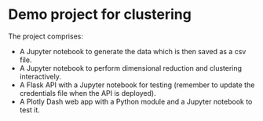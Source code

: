 # Demo project for clustering

The project comprises:
- A Jupyter notebook to generate the data which is then saved as a csv file.
- A Jupyter notebook to perform dimensional reduction and clustering interactively.
- A Flask API with a Jupyter notebook for testing (remember to update the credentials file when the API is deployed).
- A Plotly Dash web app with a Python module and a Jupyter notebook to test it.
